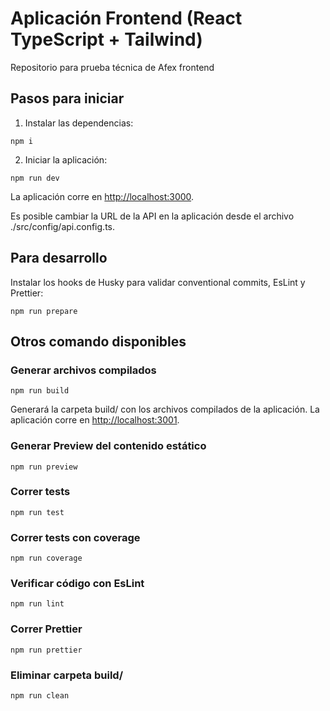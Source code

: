 # Aplicación Frontend (React TypeScript + Tailwind)
Repositorio para prueba técnica de Afex frontend


## Pasos para iniciar
1. Instalar las dependencias:
```
npm i
```

2. Iniciar la aplicación:
```
npm run dev
```

La aplicación corre en [http://localhost:3000](http://localhost:3000).

Es posible cambiar la URL de la API en la aplicación desde el archivo ./src/config/api.config.ts.




## Para desarrollo

Instalar los hooks de Husky para validar conventional commits, EsLint y Prettier:
```
npm run prepare
```



## Otros comando disponibles


### Generar archivos compilados
```
npm run build
```

Generará la carpeta build/ con los archivos compilados de la aplicación. La aplicación corre en [http://localhost:3001](http://localhost:3001).



### Generar Preview del contenido estático
```
npm run preview
```


### Correr tests
```
npm run test
```


### Correr tests con coverage
```
npm run coverage
```


### Verificar código con EsLint
```
npm run lint
```


### Correr Prettier
```
npm run prettier
```


### Eliminar carpeta build/
```
npm run clean
```
